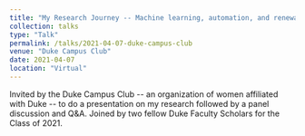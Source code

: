```yaml
---
title: "My Research Journey -- Machine learning, automation, and renewable energy"
collection: talks
type: "Talk"
permalink: /talks/2021-04-07-duke-campus-club
venue: "Duke Campus Club"
date: 2021-04-07
location: "Virtual"
---
```


Invited by the Duke Campus Club -- an organization of women affiliated with Duke -- to do a presentation on my research followed by a panel discussion and Q&A. Joined by two fellow Duke Faculty Scholars for the Class of 2021.
